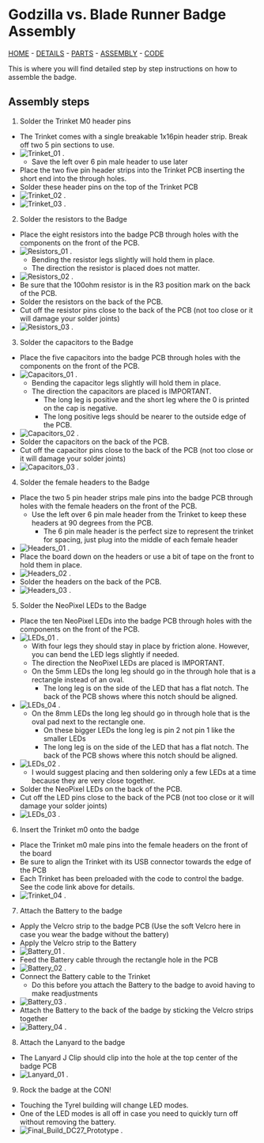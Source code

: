 # Godzilla vs. Blade Runner Badge Assembly

[HOME](/) - [DETAILS](3kbadge_details.md) - [PARTS](3kbadge_components.md) - [ASSEMBLY](3kbadge_assembly.md) - [CODE](3kbadge_code.md)

This is where you will find detailed step by step instructions on how to assemble the badge.

## Assembly steps

1. Solder the Trinket M0 header pins
  * The Trinket comes with a single breakable 1x16pin header strip.  Break off two 5 pin sections to use.
  * ![Trinket_01](Trinket_01.JPG) .
    * Save the left over 6 pin male header to use later
  * Place the two five pin header strips into the Trinket PCB inserting the short end into the through holes.
  * Solder these header pins on the top of the Trinket PCB
  * ![Trinket_02](Trinket_02.JPG) .
  * ![Trinket_03](Trinket_03.JPG) .


2. Solder the resistors to the Badge
  * Place the eight resistors into the badge PCB through holes with the components on the front of the PCB.
  * ![Resistors_01](Resistors_01.JPG) .
    * Bending the resistor legs slightly will hold them in place.
    * The direction the resistor is placed does not matter.
  * ![Resistors_02](Resistors_02.JPG) .
  * Be sure that the 100ohm resistor is in the R3 position mark on the back of the PCB.
  * Solder the resistors on the back of the PCB.
  * Cut off the resistor pins close to the back of the PCB (not too close or it will damage your solder joints)
  * ![Resistors_03](Resistors_03.JPG) .


3. Solder the capacitors to the Badge
  * Place the five capacitors into the badge PCB through holes with the components on the front of the PCB.
  * ![Capacitors_01](Capacitors_01.JPG) .
    * Bending the capacitor legs slightly will hold them in place.
    * The direction the capacitors are placed is IMPORTANT.  
      * The long leg is positive and the short leg where the 0 is printed on the cap is negative.  
      * The long positive legs should be nearer to the outside edge of the PCB.
  * ![Capacitors_02](Capacitors_02.JPG) .
  * Solder the capacitors on the back of the PCB.
  * Cut off the capacitor pins close to the back of the PCB (not too close or it will damage your solder joints)
  * ![Capacitors_03](Capacitors_03.JPG) .


4. Solder the female headers to the Badge
  * Place the two 5 pin header strips male pins into the badge PCB through holes with the female headers on the front of the PCB.
    * Use the left over 6 pin male header from the Trinket to keep these headers at 90 degrees from the PCB.
      * The 6 pin male header is the perfect size to represent the trinket for spacing, just plug into the middle of each female header
  * ![Headers_01](Headers_01.JPG) .
  * Place the board down on the headers or use a bit of tape on the front to hold them in place.
  * ![Headers_02](Headers_02.JPG) .
  * Solder the headers on the back of the PCB.
  * ![Headers_03](Headers_03.JPG) .


5. Solder the NeoPixel LEDs to the Badge
  * Place the ten NeoPixel LEDs into the badge PCB through holes with the components on the front of the PCB.
  * ![LEDs_01](LEDs_01.JPG) .
    * With four legs they should stay in place by friction alone. However, you can bend the LED legs slightly if needed.
    * The direction the NeoPixel LEDs are placed is IMPORTANT.  
    * On the 5mm LEDs the long leg should go in the through hole that is a rectangle instead of an oval.
      * The long leg is on the side of the LED that has a flat notch.  The back of the PCB shows where this notch should be aligned.
  * ![LEDs_04](LEDs_04.JPG) .
    * On the 8mm LEDs the long leg should go in through hole that is the oval pad next to the rectangle one.
      * On these bigger LEDs the long leg is pin 2 not pin 1 like the smaller LEDs
      * The long leg is on the side of the LED that has a flat notch.  The back of the PCB shows where this notch should be aligned.
  * ![LEDs_02](LEDs_02.JPG) .
    * I would suggest placing and then soldering only a few LEDs at a time because they are very close together.
  * Solder the NeoPixel LEDs on the back of the PCB.
  * Cut off the LED pins close to the back of the PCB (not too close or it will damage your solder joints)
  * ![LEDs_03](LEDs_03.JPG) .


6. Insert the Trinket m0 onto the badge
  * Place the Trinket m0 male pins into the female headers on the front of the board
  * Be sure to align the Trinket with its USB connector towards the edge of the PCB
  * Each Trinket has been preloaded with the code to control the badge.  See the code link above for details.
  * ![Trinket_04](Trinket_04.JPG) .


7. Attach the Battery to the badge
  * Apply the Velcro strip to the badge PCB (Use the soft Velcro here in case you wear the badge without the battery)
  * Apply the Velcro strip to the Battery
  * ![Battery_01](Battery_01.JPG) .
  * Feed the Battery cable through the rectangle hole in the PCB
  * ![Battery_02](Battery_02.JPG) .
  * Connect the Battery cable to the Trinket
    * Do this before you attach the Battery to the badge to avoid having to make readjustments
  * ![Battery_03](Battery_03.JPG) .    
  * Attach the Battery to the back of the badge by sticking the Velcro strips together
  * ![Battery_04](Battery_04.JPG) .


8. Attach the Lanyard to the badge
  * The Lanyard J Clip should clip into the hole at the top center of the badge PCB
  * ![Lanyard_01](Lanyard_01.JPG) .


9. Rock the badge at the CON!
  * Touching the Tyrel building will change LED modes.
  * One of the LED modes is all off in case you need to quickly turn off without removing the battery.
  * ![Final_Build_DC27_Prototype](Final_Build_DC27_Prototype.JPG) .
